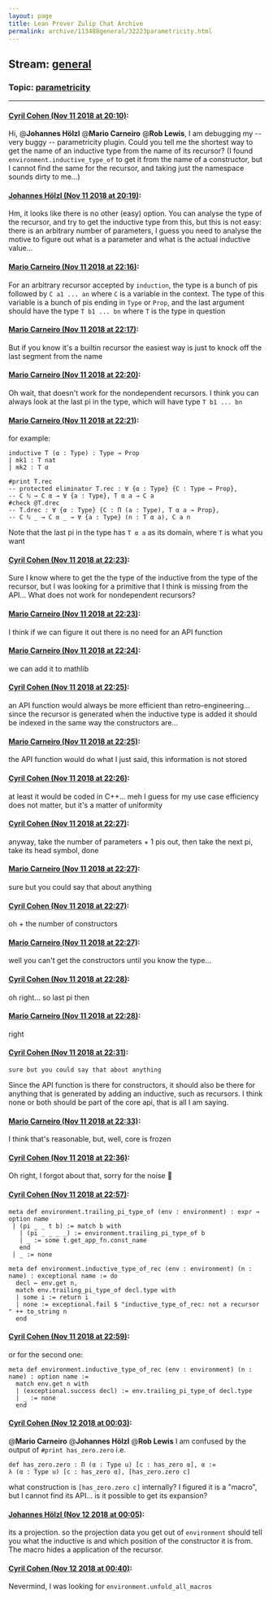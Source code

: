 ```yaml
---
layout: page
title: Lean Prover Zulip Chat Archive 
permalink: archive/113488general/32223parametricity.html
---
```


## Stream: [general](index.html)
### Topic: [parametricity](32223parametricity.html)

---

#### [Cyril Cohen (Nov 11 2018 at 20:10)](https://leanprover.zulipchat.com/#narrow/stream/113488-general/topic/parametricity/near/147487744):
Hi, @**Johannes Hölzl** @**Mario Carneiro** @**Rob Lewis**,
I am debugging my -- very buggy -- parametricity plugin. Could you tell me the shortest way to get the name of an inductive type from the name of its recursor? (I found `environment.inductive_type_of` to get it from the name of a constructor, but I cannot find the same for the recursor, and taking just the namespace sounds dirty to me...)

#### [Johannes Hölzl (Nov 11 2018 at 20:19)](https://leanprover.zulipchat.com/#narrow/stream/113488-general/topic/parametricity/near/147488000):
Hm, it looks like there is no other (easy) option. You can analyse the type of the recursor, and try to get the inductive type from this, but this is not easy: there is an arbitrary number of parameters, I guess you need to analyse the motive to figure out what is a parameter and what is the actual inductive value...

#### [Mario Carneiro (Nov 11 2018 at 22:16)](https://leanprover.zulipchat.com/#narrow/stream/113488-general/topic/parametricity/near/147491817):
For an arbitrary recursor accepted by `induction`, the type is a bunch of pis followed by `C a1 ... an` where `C` is a variable in the context. The type of this variable is a bunch of pis ending in `Type` or `Prop`, and the last argument should have the type `T b1 ... bn` where `T` is the type in question

#### [Mario Carneiro (Nov 11 2018 at 22:17)](https://leanprover.zulipchat.com/#narrow/stream/113488-general/topic/parametricity/near/147491835):
But if you know it's a builtin recursor the easiest way is just to knock off the last segment from the name

#### [Mario Carneiro (Nov 11 2018 at 22:20)](https://leanprover.zulipchat.com/#narrow/stream/113488-general/topic/parametricity/near/147491970):
Oh wait, that doesn't work for the nondependent recursors. I think you can always look at the last pi in the type, which will have type `T b1 ... bn`

#### [Mario Carneiro (Nov 11 2018 at 22:21)](https://leanprover.zulipchat.com/#narrow/stream/113488-general/topic/parametricity/near/147492002):
for example:
```
inductive T (α : Type) : Type → Prop
| mk1 : T nat
| mk2 : T α

#print T.rec
-- protected eliminator T.rec : ∀ {α : Type} {C : Type → Prop},
-- C ℕ → C α → ∀ {a : Type}, T α a → C a
#check @T.drec
-- T.drec : ∀ {α : Type} {C : Π (a : Type), T α a → Prop},
-- C ℕ _ → C α _ → ∀ {a : Type} (n : T α a), C a n
```
Note that the last pi in the type has `T α a` as its domain, where `T` is what you want

#### [Cyril Cohen (Nov 11 2018 at 22:23)](https://leanprover.zulipchat.com/#narrow/stream/113488-general/topic/parametricity/near/147492061):
Sure I know where to get the the type of the inductive from the type of the recursor, but I was looking for a primitive that I think is missing from the API... What does not work for nondependent recursors?

#### [Mario Carneiro (Nov 11 2018 at 22:23)](https://leanprover.zulipchat.com/#narrow/stream/113488-general/topic/parametricity/near/147492067):
I think if we can figure it out there is no need for an API function

#### [Mario Carneiro (Nov 11 2018 at 22:24)](https://leanprover.zulipchat.com/#narrow/stream/113488-general/topic/parametricity/near/147492068):
we can add it to mathlib

#### [Cyril Cohen (Nov 11 2018 at 22:25)](https://leanprover.zulipchat.com/#narrow/stream/113488-general/topic/parametricity/near/147492136):
an API function would always be more efficient than retro-engineering... since the recursor is generated when the inductive type is added it should be indexed in the same way the constructors are...

#### [Mario Carneiro (Nov 11 2018 at 22:25)](https://leanprover.zulipchat.com/#narrow/stream/113488-general/topic/parametricity/near/147492146):
the API function would do what I just said, this information is not stored

#### [Cyril Cohen (Nov 11 2018 at 22:26)](https://leanprover.zulipchat.com/#narrow/stream/113488-general/topic/parametricity/near/147492191):
at least it would be coded in C++... meh I guess for my use case efficiency does not matter, but it's a matter of uniformity

#### [Cyril Cohen (Nov 11 2018 at 22:27)](https://leanprover.zulipchat.com/#narrow/stream/113488-general/topic/parametricity/near/147492196):
anyway, take the number of parameters + 1 pis out, then take the next pi, take its head symbol, done

#### [Mario Carneiro (Nov 11 2018 at 22:27)](https://leanprover.zulipchat.com/#narrow/stream/113488-general/topic/parametricity/near/147492199):
sure but you could say that about anything

#### [Cyril Cohen (Nov 11 2018 at 22:27)](https://leanprover.zulipchat.com/#narrow/stream/113488-general/topic/parametricity/near/147492201):
oh + the number of constructors

#### [Mario Carneiro (Nov 11 2018 at 22:27)](https://leanprover.zulipchat.com/#narrow/stream/113488-general/topic/parametricity/near/147492203):
well you can't get the constructors until you know the type...

#### [Cyril Cohen (Nov 11 2018 at 22:28)](https://leanprover.zulipchat.com/#narrow/stream/113488-general/topic/parametricity/near/147492244):
oh right... so last pi then

#### [Mario Carneiro (Nov 11 2018 at 22:28)](https://leanprover.zulipchat.com/#narrow/stream/113488-general/topic/parametricity/near/147492249):
right

#### [Cyril Cohen (Nov 11 2018 at 22:31)](https://leanprover.zulipchat.com/#narrow/stream/113488-general/topic/parametricity/near/147492324):
```quote
sure but you could say that about anything
```
Since the API function is there for constructors, it should also be there for anything that is generated by adding an inductive, such as recursors. I think none or both should be part of the core api, that is all I am saying.

#### [Mario Carneiro (Nov 11 2018 at 22:33)](https://leanprover.zulipchat.com/#narrow/stream/113488-general/topic/parametricity/near/147492390):
I think that's reasonable, but, well, core is frozen

#### [Cyril Cohen (Nov 11 2018 at 22:36)](https://leanprover.zulipchat.com/#narrow/stream/113488-general/topic/parametricity/near/147492486):
Oh right, I forgot about that, sorry for the noise :thinking:

#### [Cyril Cohen (Nov 11 2018 at 22:57)](https://leanprover.zulipchat.com/#narrow/stream/113488-general/topic/parametricity/near/147493073):
```lean
meta def environment.trailing_pi_type_of (env : environment) : expr → option name
 | (pi _ _ t b) := match b with
   | (pi _ _ _ _) := environment.trailing_pi_type_of b
   | _ := some t.get_app_fn.const_name
   end
 | _ := none

meta def environment.inductive_type_of_rec (env : environment) (n : name) : exceptional name := do
  decl ← env.get n,
  match env.trailing_pi_type_of decl.type with
  | some i := return i
  | none := exceptional.fail $ "inductive_type_of_rec: not a recursor " ++ to_string n
  end
```

#### [Cyril Cohen (Nov 11 2018 at 22:59)](https://leanprover.zulipchat.com/#narrow/stream/113488-general/topic/parametricity/near/147493139):
or  for the second one:
```lean
meta def environment.inductive_type_of_rec (env : environment) (n : name) : option name :=
  match env.get n with
  | (exceptional.success decl) := env.trailing_pi_type_of decl.type
  | _ := none
  end
```

#### [Cyril Cohen (Nov 12 2018 at 00:03)](https://leanprover.zulipchat.com/#narrow/stream/113488-general/topic/parametricity/near/147494991):
@**Mario Carneiro** @**Johannes Hölzl** @**Rob Lewis** I am confused by the output of `#print has_zero.zero` i.e. 
```lean
def has_zero.zero : Π (α : Type u) [c : has_zero α], α :=
λ (α : Type u) [c : has_zero α], [has_zero.zero c]
```
what construction is `[has_zero.zero c]` internally? I figured it is a "macro", but I cannot find its API... is it possible to get its expansion?

#### [Johannes Hölzl (Nov 12 2018 at 00:05)](https://leanprover.zulipchat.com/#narrow/stream/113488-general/topic/parametricity/near/147495052):
its a projection. so the projection data you get out of `environment` should tell you what the inductive is and which position of the constructor it is from. The macro hides a application of the recursor.

#### [Cyril Cohen (Nov 12 2018 at 00:40)](https://leanprover.zulipchat.com/#narrow/stream/113488-general/topic/parametricity/near/147496075):
Nevermind, I was looking for `environment.unfold_all_macros`

